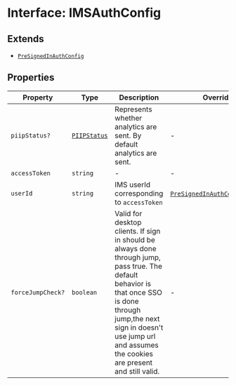 # Interface: IMSAuthConfig

## Extends

- [`PreSignedInAuthConfig`](pre-signed-in-auth-config/index.md)

## Properties

| Property | Type | Description | Overrides | Inherited from |
| ------ | ------ | ------ | ------ | ------ |
| `piipStatus?` | [`PIIPStatus`](../../HostInfo.types/enumerations/PIIPstatus.md) | Represents whether analytics are sent. By default analytics are sent. | - | [`PreSignedInAuthConfig`](pre-signed-in-auth-config/index.md).`piipStatus` |
| `accessToken` | `string` | - | - | - |
| `userId` | `string` | IMS userId corresponding to `accessToken` | [`PreSignedInAuthConfig`](pre-signed-in-auth-config/index.md).`userId` | - |
| `forceJumpCheck?` | `boolean` | Valid for desktop clients. If sign in should be always done through jump, pass true. The default behavior is that once SSO is done through jump,the next sign in doesn't use jump url and assumes the cookies are present and still valid. | - | - |
